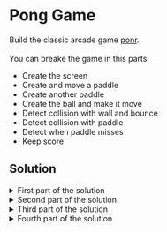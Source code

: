 # Pong Game
 Build the classic arcade game [ponr](https://de.wikipedia.org/wiki/Pong).
 <br>
 <br>
 You can breake the game in this parts:<br>
 - Create the screen
 - Create and move a paddle
 - Create another paddle
 - Create the ball and make it move
 - Detect collision with wall and bounce
 - Detect collision with paddle
 - Detect when paddle misses
 - Keep score
 
## Solution
  
<details>
 <summary>First part of the solution</summary>
  
<br>
  
This is the `main.py` file:

```python
from turtle import Screen, Turtle

# -------------------------------------------- #
# Create the screen
# -------------------------------------------- #
screen = Screen()
screen.bgcolor("black")
screen.setup(width=800, height=600)
screen.title("Pong Game")
# -------------------------------------------- #
# Create and move a paddle
# -------------------------------------------- #
paddle = Turtle(shape="square")
# Standard size of turtle is 20x20, We want to get a 20x100 size (we will stretch 20 by 5)
paddle.shapesize(stretch_wid=5, stretch_len=1)
paddle.color("white")
paddle.penup()
paddle.goto(x=350, y=0)


# Now I create the movement of the paddle
def go_up():
    new_y = paddle.ycor() + 20
    paddle.goto(paddle.xcor(), new_y)


def go_down():
    new_y = paddle.ycor() - 20
    paddle.goto(paddle.xcor(), new_y)


screen.listen()
screen.onkey(go_up, "Up")
screen.onkey(go_down, "Down")

screen.exitonclick()

```
  
</details>

<details>
 <summary>Second part of the solution</summary>

<br>
In this part we will remove the paddle positioning animation! 
<br>
<br>  
This is the `main.py` file:

```python
from turtle import Screen, Turtle

# -------------------------------------------- #
# Create the screen
# -------------------------------------------- #
screen = Screen()
screen.bgcolor("black")
screen.setup(width=800, height=600)
screen.title("Pong Game")
# Using tracer to "hidde" the paddle animation
# I f we turn of the tracer we have tp update the screen manually by refreshing it any time
screen.tracer(0)
# -------------------------------------------- #
# Create and move a paddle
# -------------------------------------------- #
paddle = Turtle(shape="square")
# Standard size of turtle is 20x20, We want to get a 20x100 size (we will stretch 20 by 5)
paddle.shapesize(stretch_wid=5, stretch_len=1)
paddle.color("white")
paddle.penup()
paddle.goto(x=350, y=0)


# Now I create the movement of the paddle
def go_up():
    new_y = paddle.ycor() + 20
    paddle.goto(paddle.xcor(), new_y)


def go_down():
    new_y = paddle.ycor() - 20
    paddle.goto(paddle.xcor(), new_y)


screen.listen()
screen.onkey(go_up, "Up")
screen.onkey(go_down, "Down")

game_is_on = True
while game_is_on:
    # Update the screen manually
    screen.update()

screen.exitonclick()

```
  
</details>

<details>
 <summary>Third part of the solution</summary>

<br>
In this part we will move our paddle in its own class! Then we can create a right and left paddle by using this class!
<br>
<br>  
 
This is the `main.py` file:
 
<br>

```python
from turtle import Screen, Turtle
from paddle import Paddle

# -------------------------------------------- #
# Create the screen
# -------------------------------------------- #
screen = Screen()
screen.bgcolor("black")
screen.setup(width=800, height=600)
screen.title("Pong Game")
# Using tracer to "hidde" the paddle animation
# I f we turn of the tracer we have tp update the screen manually by refreshing it any time
screen.tracer(0)
# -------------------------------------------- #
# Create and move a paddle / Create another paddle
# -------------------------------------------- #
r_paddle = Paddle((350, 0))
l_paddle = Paddle((-350, 0))

screen.listen()
# Movement keys for right paddle
screen.onkey(r_paddle.go_up, "Up")
screen.onkey(r_paddle.go_down, "Down")
# Movement keys for left paddle
screen.onkey(l_paddle.go_up, "w")
screen.onkey(l_paddle.go_down, "s")

game_is_on = True
while game_is_on:
    # Update the screen manually
    screen.update()

screen.exitonclick()

```
 
<br>  
 
This is the `paddle.py` file:

 
```python
from turtle import Turtle


# -------------------------------------------- #
# Create and move a paddle
# -------------------------------------------- #
class Paddle(Turtle):
    def __init__(self, position):
        super().__init__()
        # Standard size of turtle is 20x20, We want to get a 20x100 size (we will stretch 20 by 5)
        self.shape("square")
        self.shapesize(stretch_wid=5, stretch_len=1)
        self.color("white")
        self.penup()
        self.goto(position)

    # Now I create the movement of the paddle
    def go_up(self):
        new_y = self.ycor() + 20
        self.goto(self.xcor(), new_y)

    def go_down(self):
        new_y = self.ycor() - 20
        self.goto(self.xcor(), new_y)

```
  
</details>

<details>
 <summary>Fourth part of the solution</summary>

<br>
Create the ball and make it move
<br>
  
This is the `main.py` file:

```python
from turtle import Screen, Turtle
from paddle import Paddle
from ball import Ball
import time

# -------------------------------------------- #
# Create the screen
# -------------------------------------------- #
screen = Screen()
screen.bgcolor("black")
screen.setup(width=800, height=600)
screen.title("Pong Game")
# Using tracer to "hidde" the paddle animation
# I f we turn of the tracer we have tp update the screen manually by refreshing it any time
screen.tracer(0)
# -------------------------------------------- #
# Create and move a paddle / Create another paddle
# -------------------------------------------- #
r_paddle = Paddle((350, 0))
l_paddle = Paddle((-350, 0))
# -------------------------------------------- #
# Create the ball and make it move (width=20, height=20)
# -------------------------------------------- #
# Initialize a ball object
ball = Ball()

screen.listen()
# Movement keys for right paddle
screen.onkey(r_paddle.go_up, "Up")
screen.onkey(r_paddle.go_down, "Down")
# Movement keys for left paddle
screen.onkey(l_paddle.go_up, "w")
screen.onkey(l_paddle.go_down, "s")

game_is_on = True
while game_is_on:
    time.sleep(0.1)
    # Update the screen manually
    screen.update()
    # Let's move the ball
    ball.move()

screen.exitonclick()

```
 
This is the `ball.py` file:
 
```python
from turtle import Turtle

# -------------------------------------------- #
# Create the ball and make it move (width=20, height=20)
# -------------------------------------------- #
class Ball(Turtle):
    def __init__(self):
        super().__init__()
        self.color("white")
        self.shape("circle")
        self.penup()

    def move(self):
        new_x = self.xcor() + 10
        new_y = self.ycor() + 10
        self.goto(new_x, new_y)
```
  
</details>
